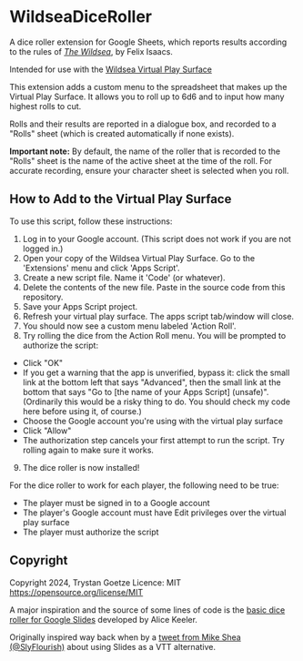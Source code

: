 # WildseaDiceRoller
A dice roller extension for Google Sheets, which reports results according to the rules of _[The Wildsea](https://felixisaacs.itch.io/thewildsea)_, by Felix Isaacs.

Intended for use with the [Wildsea Virtual Play Surface](https://docs.google.com/spreadsheets/d/1LmRh8cXnqyB7vVjNx4U6LgOlbrxmdbZ7ykqIhFw9Tus/edit?gid=1272508559#gid=1272508559)

This extension adds a custom menu to the spreadsheet that makes up the Virtual Play Surface. It allows you to roll up to 6d6 and to input how many highest rolls to cut.

Rolls and their results are reported in a dialogue box, and recorded to a "Rolls" sheet (which is created automatically if none exists).

**Important note:** By default, the name of the roller that is recorded to the "Rolls" sheet is the name of the active sheet at the time of the roll. For accurate recording, ensure your character sheet is selected when you roll.

## How to Add to the Virtual Play Surface
To use this script, follow these instructions:
1. Log in to your Google account. (This script does not work if you are not logged in.)
2. Open your copy of the Wildsea Virtual Play Surface. Go to the 'Extensions' menu and click 'Apps Script'.
3. Create a new script file. Name it 'Code' (or whatever).
4. Delete the contents of the new file. Paste in the source code from this repository.
5. Save your Apps Script project.
6. Refresh your virtual play surface. The apps script tab/window will close.
7. You should now see a custom menu labeled 'Action Roll'.
8. Try rolling the dice from the Action Roll menu. You will be prompted to authorize the script:
- Click "OK"
- If you get a warning that the app is unverified, bypass it: click the small link at the bottom left that says "Advanced", then the small link at the bottom that says "Go to [the name of your Apps Script] (unsafe)". (Ordinarily this would be a risky thing to do. You should check my code here before using it, of course.)
- Choose the Google account you're using with the virtual play surface
- Click "Allow"
- The authorization step cancels your first attempt to run the script. Try rolling again to make sure it works.
9. The dice roller is now installed!

For the dice roller to work for each player, the following need to be true:
- The player must be signed in to a Google account
- The player's Google account must have Edit privileges over the virtual play surface
- The player must authorize the script

## Copyright
Copyright 2024, Trystan Goetze
Licence: MIT https://opensource.org/license/MIT

A major inspiration and the source of some lines of code is the [basic dice roller for Google Slides](https://script.google.com/u/0/home/projects/1HuMPfc-sfehoZ06KFVI39J5dCr7kLAm7yxZyAc0tDw8NM1ER8FN8igMx/edit) developed by Alice Keeler.

Originally inspired way back when by a [tweet from Mike Shea (@SlyFlourish)](https://twitter.com/SlyFlourish/status/1262912502679158786) about using Slides as a VTT alternative.
